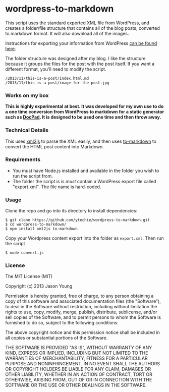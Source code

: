 # wordpress-to-markdown

This script uses the standard exported XML file from WordPress, and creates a folder/file structure that contains all of the blog posts, converted to markdown format. It will also download all of the images.

Instructions for exporting your information from WordPress [can be found here](http://en.support.wordpress.com/export/).

The folder structure was designed after my blog. I like the structure because it groups the files for the post with the post itself. If you want a different format, you'll need to modify the script.

	/2013/11/this-is-a-post/index.html.md
	/2013/11/this-is-a-post/image-for-the-post.jpg

### Works on my box

**This is highly experimental at best. It was developed for my own use to do a one time conversion from WordPress to markdown for a static generator such as [DocPad](https://github.com/bevry/docpad). It is designed to be used one time and then throw away.**

### Technical Details

This uses [xml2js](https://github.com/Leonidas-from-XIV/node-xml2js) to parse the XML easily, and then uses [to-markdown](https://github.com/domchristie/to-markdown) to convert the HTML post content into Markdown.

### Requirements

* You must have Node.js installed and available in the folder you wish to run the script from.
* The folder the script is is *must* contain a WordPress export file called "export.xml". The file name is hard-coded.

### Usage

Clone the repo and go into its directory to install dependencies:

```
$ git clone https://github.com/ytechie/wordpress-to-markdown.git
$ cd wordpress-to-markdown/
$ npm install xml2js to-markdown
```

Copy your Wordpress content export into the folder as `export.xml`. Then run the script

```
$ node convert.js
```

### License

The MIT License (MIT)

Copyright (c) 2013 Jason Young

Permission is hereby granted, free of charge, to any person obtaining a copy
of this software and associated documentation files (the "Software"), to deal
in the Software without restriction, including without limitation the rights
to use, copy, modify, merge, publish, distribute, sublicense, and/or sell
copies of the Software, and to permit persons to whom the Software is
furnished to do so, subject to the following conditions:

The above copyright notice and this permission notice shall be included in all
copies or substantial portions of the Software.

THE SOFTWARE IS PROVIDED "AS IS", WITHOUT WARRANTY OF ANY KIND, EXPRESS OR
IMPLIED, INCLUDING BUT NOT LIMITED TO THE WARRANTIES OF MERCHANTABILITY,
FITNESS FOR A PARTICULAR PURPOSE AND NONINFRINGEMENT. IN NO EVENT SHALL THE
AUTHORS OR COPYRIGHT HOLDERS BE LIABLE FOR ANY CLAIM, DAMAGES OR OTHER
LIABILITY, WHETHER IN AN ACTION OF CONTRACT, TORT OR OTHERWISE, ARISING FROM,
OUT OF OR IN CONNECTION WITH THE SOFTWARE OR THE USE OR OTHER DEALINGS IN THE
SOFTWARE.

